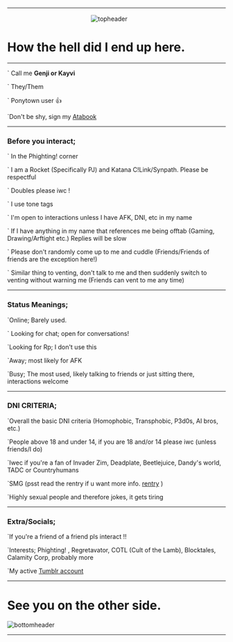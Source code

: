 ___
ㅤㅤㅤㅤㅤㅤㅤㅤㅤㅤㅤㅤㅤㅤㅤ![topheader](https://media.discordapp.net/attachments/1264351072991055942/1291521343979917322/image.png?ex=670af27b&is=6709a0fb&hm=fb7f2efb994e47dcce3a58ec1e0dd47e701e3a5edf7f885aec7aff844c1519aa&=&format=webp&quality=lossless&width=1600&height=365)

# How the hell did I end up here.

___

` Call me **Genji or Kayvi**

` They/Them

` Ponytown user 👍

`Don't be shy, sign my [Atabook](https://genjisgarden.atabook.org/)

___

### Before you interact;

` In the Phighting! corner

` I am a Rocket (Specifically PJ) and Katana C!Link/Synpath. Please be respectful

` Doubles please iwc !

` I use tone tags

` I'm open to interactions unless I have AFK, DNI, etc in my name

` If I have anything in my name that references me being offtab (Gaming, Drawing/Arftight etc.) Replies will be slow

` Please don't randomly come up to me and cuddle (Friends/Friends of friends are the exception here!)

` Similar thing to venting, don't talk to me and then suddenly switch to venting without warning me (Friends can vent to me any time)

___

### Status Meanings;

`Online; Barely used.

` Looking for chat; open for conversations!

`Looking for Rp; I don't use this

`Away; most likely for AFK

`Busy; The most used, likely talking to friends or just sitting there, interactions welcome

___

### DNI CRITERIA;

`Overall the basic DNI criteria (Homophobic, Transphobic, P3d0s, AI bros, etc.)

`People above 18 and under 14, if you are 18 and/or 14 please iwc (unless friends/I do)

`Iwec if you're a fan of Invader Zim, Deadplate, Beetlejuice, Dandy's world, TADC or Countryhumans

`SMG (psst read the rentry if u want more info. [rentry](rentry.co/smg-callout) )

`Highly sexual people and therefore jokes, it gets tiring

___

### Extra/Socials;

`If you're a friend of a friend pls interact !!

`Interests; Phighting! , Regretavator, COTL (Cult of the Lamb), Blocktales, Calamity Corp, probably more

`My active [Tumblr account](https://www.tumblr.com/blog/hyp-fixator)

___

# See you on the other side.

![bottomheader](https://media.discordapp.net/attachments/1264351072991055942/1291521553065840740/image.png?ex=670af2ad&is=6709a12d&hm=4c2489a9d0ba7eabf49a9d09151c6f8483bc310d8da65d019f8eaa38dc55e72a&=&format=webp&quality=lossless&width=1375&height=3500)
___
